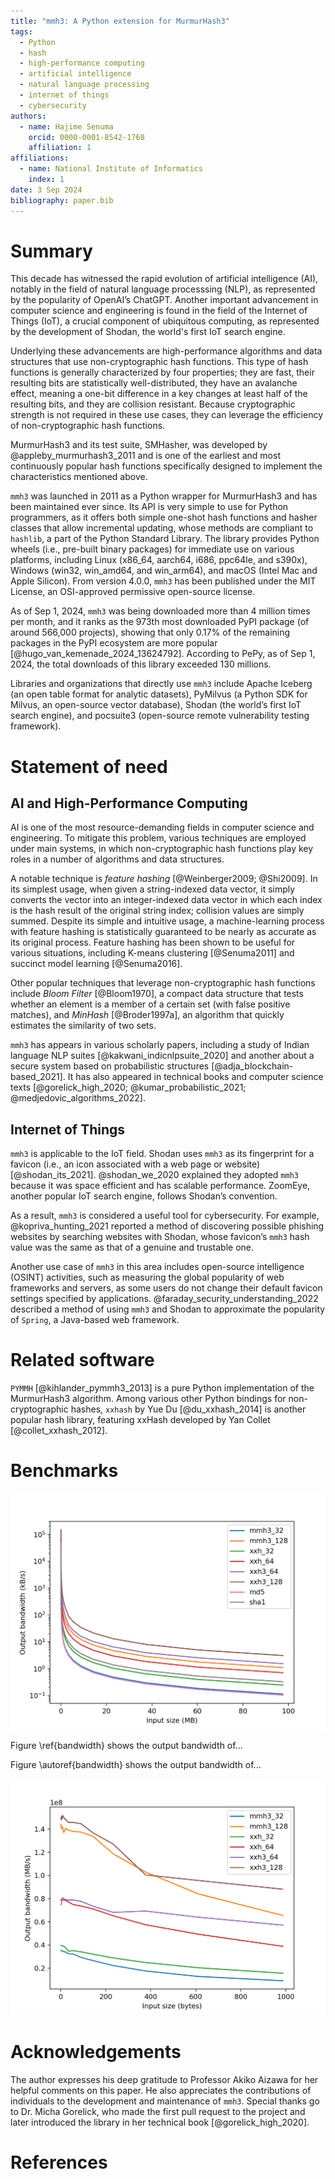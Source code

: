 ```yaml
---
title: "mmh3: A Python extension for MurmurHash3"
tags:
  - Python
  - hash
  - high-performance computing
  - artificial intelligence
  - natural language processing
  - internet of things
  - cybersecurity
authors:
  - name: Hajime Senuma
    orcid: 0000-0001-8542-1768
    affiliation: 1
affiliations:
  - name: National Institute of Informatics
    index: 1
date: 3 Sep 2024
bibliography: paper.bib
---
```


<!-- markdownlint-disable MD025 -->

# Summary

This decade has witnessed the rapid evolution of artificial intelligence (AI),
notably in the field of natural language processsing (NLP), as represented by
the popularity of OpenAI’s ChatGPT. Another important advancement in computer
science and engineering is found in the field of the Internet of Things (IoT),
a crucial component of ubiquitous computing, as represented by the development
of Shodan, the world's first IoT search engine.

Underlying these advancements are high-performance algorithms and data
structures that use non-cryptographic hash functions. This type of hash
functions is generally characterized by four properties; they are fast, their
resulting bits are statistically well-distributed, they have an avalanche
effect, meaning a one-bit difference in a key changes at least half of the
resulting bits, and they are collision resistant. Because cryptographic
strength is not required in these use cases, they can leverage the efficiency
of non-cryptographic hash functions.

MurmurHash3 and its test suite, SMHasher, was developed
by @appleby_murmurhash3_2011 and is one of the earliest and most continuously
popular hash functions specifically designed to implement the characteristics
mentioned above.

`mmh3` was launched in 2011 as a Python wrapper for MurmurHash3 and has been
maintained ever since. Its API is very simple to use for Python programmers,
as it offers both simple one-shot hash functions and hasher classes that allow
incremental updating, whose methods are compliant to `hashlib`, a part of the
Python Standard Library. The library provides Python wheels (i.e., pre-built
binary packages) for immediate use on various platforms, including Linux
(x86_64, aarch64, i686, ppc64le, and s390x), Windows (win32, win_amd64,
and win_arm64), and macOS (Intel Mac and Apple Silicon). From version 4.0.0,
`mmh3` has been published under the MIT License, an OSI-approved permissive
open-source license.

As of Sep 1, 2024, `mmh3` was being downloaded more than 4 million times
per month, and it ranks as the 973th most downloaded PyPI package
(of around 566,000 projects), showing that only 0.17% of the remaining packages
in the PyPI ecosystem are more popular [@hugo_van_kemenade_2024_13624792].
According to PePy, as of Sep 1, 2024, the total downloads of
this library exceeded 130 millions.

Libraries and organizations that directly use `mmh3` include
Apache Iceberg (an open table format for analytic datasets),
PyMilvus (a Python SDK for Milvus, an open-source vector database),
Shodan (the world’s first IoT search engine),
and pocsuite3 (open-source remote vulnerability testing framework).

# Statement of need

## AI and High-Performance Computing

AI is one of the most resource-demanding fields in computer science
and engineering. To mitigate this problem, various techniques are employed
under main systems, in which non-cryptographic hash functions play key roles
in a number of algorithms and data structures.

A notable technique is _feature hashing_ [@Weinberger2009; @Shi2009]. In its
simplest usage, when given a string-indexed data vector, it simply converts the
vector into an integer-indexed data vector in which each index is the hash
result of the original string index; collision values are simply summed.
Despite its simple and intuitive usage, a machine-learning process with feature
hashing is statistically guaranteed to be nearly as accurate as its original
process. Feature hashing has been shown to be useful for various situations,
including K-means clustering [@Senuma2011]
and succinct model learning [@Senuma2016].

Other popular techniques that leverage non-cryptographic hash functions include
_Bloom Filter_ [@Bloom1970], a compact data structure that tests whether an
element is a member of a certain set (with false positive matches), and
_MinHash_ [@Broder1997a], an algorithm that quickly estimates the similarity of
two sets.

`mmh3` has appears in various scholarly papers, including a study of Indian
language NLP suites [@kakwani_indicnlpsuite_2020] and another about a secure
system based on probabilistic structures [@adja_blockchain-based_2021].
It has also appeared in technical books and computer science texts
[@gorelick_high_2020; @kumar_probabilistic_2021; @medjedovic_algorithms_2022].

## Internet of Things

`mmh3` is applicable to the IoT field. Shodan uses `mmh3` as its fingerprint
for a favicon (i.e., an icon associated with a web page
or website)[@shodan_its_2021]. @shodan_we_2020 explained they adopted `mmh3`
because it was space efficient and has scalable performance.
ZoomEye, another popular IoT search engine, follows Shodan’s convention.

As a result, `mmh3` is considered a useful tool for cybersecurity.
For example, @kopriva_hunting_2021 reported a method of discovering possible
phishing websites by searching websites with Shodan,
whose favicon’s `mmh3` hash value was the same as that of
a genuine and trustable one.

Another use case of `mmh3` in this area includes open-source intelligence
(OSINT) activities, such as measuring the global popularity of web frameworks
and servers, as some users do not change their default favicon settings
specified by applications. @faraday_security_understanding_2022 described
a method of using `mmh3` and Shodan to approximate the popularity of `Spring`,
a Java-based web framework.

# Related software

`PYMMH` [@kihlander_pymmh3_2013] is a pure Python implementation of the
MurmurHash3 algorithm. Among various other Python bindings for
non-cryptographic hashes, `xxhash` by Yue Du [@du_xxhash_2014] is another
popular hash library, featuring xxHash developed by
Yan Collet [@collet_xxhash_2012].

# Benchmarks

![Output bandwidth {label="bandwidth"}](../docs/_static/bandwidth.png)

Figure \ref{bandwidth} shows the output bandwidth of...

Figure \autoref{bandwidth} shows the output bandwidth of...

![Output bandwidth for small inputs](../docs/_static/bandwidth_small.png)

# Acknowledgements

The author expresses his deep gratitude to Professor Akiko Aizawa for her
helpful comments on this paper. He also appreciates the contributions of
individuals to the development and maintenance of `mmh3`. Special thanks go to
Dr. Micha Gorelick, who made the first pull request to the project and later
introduced the library in her technical book [@gorelick_high_2020].

# References
